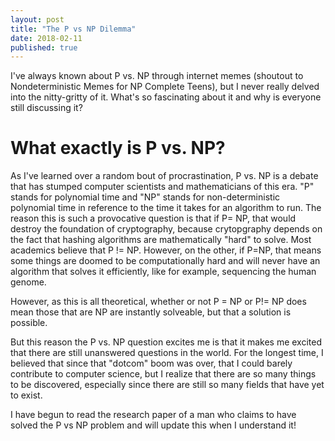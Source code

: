 ```yaml
---
layout: post
title: "The P vs NP Dilemma"
date: 2018-02-11
published: true
---
```



I've always known about P vs. NP through internet memes (shoutout to Nondeterministic Memes for NP Complete Teens), but I never really delved into the nitty-gritty of it. What's so fascinating about it and why is everyone still discussing it? 

# What exactly is P vs. NP?

As I've learned over a random bout of procrastination, P vs. NP is a debate that has stumped computer scientists and mathematicians of this era. "P" stands for polynomial time and "NP" stands for non-deterministic polynomial time in reference to the time it takes for an algorithm to run. The reason this is such a provocative question is that if P= NP, that would destroy the foundation of cryptography, because crytopgraphy depends on the fact that hashing algorithms are mathematically "hard" to solve. Most academics believe that P != NP. However, on the other, if P=NP, that means some things are doomed to be computationally hard and will never have an algorithm that solves it efficiently, like for example, sequencing the human genome.

However, as this is all theoretical, whether or not P = NP or P!= NP does mean those that are NP are instantly solveable, but that a solution is possible.


But this reason the P vs. NP question excites me is that it makes me excited that there are still unanswered questions in the world. For the longest time, I believed that since that "dotcom" boom was over, that I could barely contribute to computer science, but I realize that there are so many things to be discovered, especially since there are still so many fields that have yet to exist. 

I have begun to read the research paper of a man who claims to have solved the P vs NP problem and will update this when I understand it!
